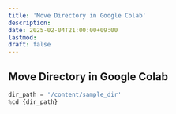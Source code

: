 ```yaml
---
title: 'Move Directory in Google Colab'
description: 
date: 2025-02-04T21:00:00+09:00
lastmod: 
draft: false
---
```


## Move Directory in Google Colab

```python
dir_path = '/content/sample_dir'
%cd {dir_path}
```
